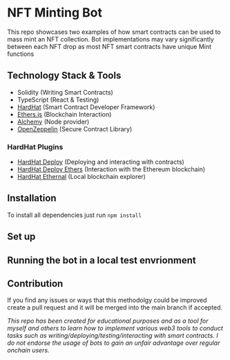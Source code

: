 # NFT Minting Bot
This repo showcases two examples of how smart contracts can be used to mass mint an NFT collection. 
Bot implementations may vary significantly between each NFT drop as most NFT smart contracts have unique Mint functions

## Technology Stack & Tools
- Solidity (Writing Smart Contracts)
- TypeScript (React & Testing)
- [HardHat](https://hardhat.org/getting-started/) (Smart Contract Developer Framework)
- [Ethers.js](https://docs.ethers.io/v5/getting-started/) (Blockchain Interaction)
- [Alchemy](https://docs.alchemy.com/cro/) (Node provider)
- [OpenZeppelin](https://docs.openzeppelin.com/contracts/3.x/) (Secure Contract Library)

### HardHat Plugins
- [HardHat Deploy](https://github.com/wighawag/hardhat-deploy#readme) (Deploying and interacting with contracts)
- [HardHat Deploy Ethers](https://www.npmjs.com/package/hardhat-deploy-ether) (Interaction with the Ethereum blockchain)
- [HardHat Ethernal](https://www.npmjs.com/package/hardhat-ethernal) (Local blockchain explorer)

## Installation 
To install all dependencies just run 
`
npm install
`

## Set up

## Running the bot in a local test envrionment

## Contribution
If you find any issues or ways that this methodolgy could be improved create a pull request and it will be merged into the main branch if accepted.

*This repo has been created for educational purposes and as a tool for myself and others to learn how to implement various web3 tools to conduct tasks such as writing/deploying/testing/interacting with smart contracts. I do not endorse the usage of bots to gain an unfair advantage over regular onchain users.*
